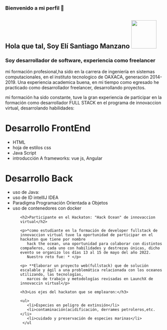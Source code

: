 ### Bienvenido a mi perfil  👋
<h2>Hola que tal, Soy Elí Santiago Manzano <img src="https://media0.giphy.com/media/HscDLzkO8EOTmgkhQP/giphy.gif?cid=ecf05e47boqjhdds0igvdtif7qn0ilkf0hzbblkuvc9n6na3&rid=giphy.gif&ct=g" width=80 height=90> </h2>

<h3>Soy desarrollador de software, experiencia como freelancer</h3>

<p>mi formación profesional,ha sido en la carrera de ingeniería en sistemas computacionales, en el instituto tecnologico de OAXACA, generación 2014-2019.
   Una experiencia academica buena, en mi tiempo como egresado he practicado como desarrollador freelancer, desarrollando proyectos.</p>
   
   
<p>mi formación ha sido constante, tuve la gran experiencia de participar en la formación como desarrollador FULL STACK en el programa de innovaccion virtual, desarrolando habilidades:</p>
   
 <H1>Desarrollo FrontEnd</h1>
 
 <ul>
  <li>HTML </li>
  <li>hoja de estilos css</li>
  <li>Java Script</li>
  <li>introducción  A frameworks: vue js, Angular</li>
  
 </ul>
 
 
 <h1>Desarrollo Back</h1>
 
 <ul>
   <li>uso de Java:</li>
   <li>uso de ID intellIJ IDEA</li>
   <li>Paradigma Programación Orientada a Objetos</li>
   <li>uso de contenedores con docker</li>
 <ul>
    
    <h2>Participante en el Hackaton: "Hack Ocean" de innovaccion virtual</h2>
    
    <p>*como estudiante en la formación de developer fullstack de innovaccion virtual tuve la oportunidad de participar en el hackaton que tiene por nombre
       hack the ocean, una oportunidad para colaborar con distintos compañeros, cada uno con habilidades y destrezas únicas, dicho evento se organizo los días 13 al 15 de mayo del año 2022.
       Nuestro reto fue: * </p>
    
    <p> **Elaborar un proyecto web(fullstack) que de solución escalable y ágil a una problemática relacionada con los oceanos utilizando, las tecnologías, 
       marcos de trabajo y metodologías revisadas en LaunchX de innovaccin virtual</p>
    
    <h3>Los ejes del hackaton que se emplearon:</h3>
    
    <ul>
       <li>Especies en peligro de extinsión</li>
       <li>contaminación(acidificación, derrames petroleros,etc.</li>
       <li>cuidado y preservación de especies marinas</li>
     </ul
 
 
 
 
 

<!--
**EliStgoManz/EliStgoManz** is a ✨ _special_ ✨ repository because its `README.md` (this file) appears on your GitHub profile.

Here are some ideas to get you started:

- 🔭 I’m currently working on ...
- 🌱 I’m currently learning ...
- 👯 I’m looking to collaborate on ...
- 🤔 I’m looking for help with ...
- 💬 Ask me about ...
- 📫 How to reach me: ...
- 😄 Pronouns: ...
- ⚡ Fun fact: ...
-->

